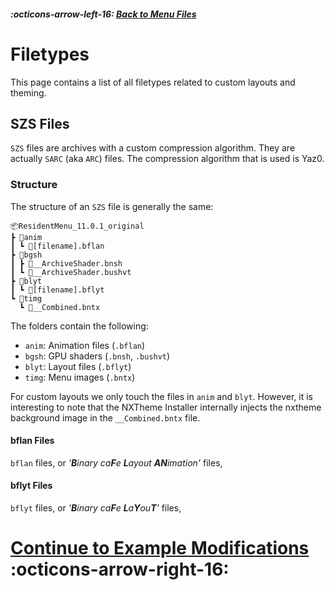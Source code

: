 ##### :octicons-arrow-left-16: [Back to Menu Files](./menu-files.md)

# Filetypes

This page contains a list of all filetypes related to custom layouts and theming.

## SZS Files

`SZS` files are archives with a custom compression algorithm.
They are actually `SARC` (aka `ARC`) files. The compression algorithm that is used is Yaz0.

### Structure

The structure of an `SZS` file is generally the same:

```
📦ResidentMenu_11.0.1_original
┣ 📂anim
┃ ┗ 📜[filename].bflan
┣ 📂bgsh
┃ ┣ 📜__ArchiveShader.bnsh
┃ ┗ 📜__ArchiveShader.bushvt
┣ 📂blyt
┃ ┗ 📜[filename].bflyt
┗ 📂timg
  ┗ 📜__Combined.bntx
```

The folders contain the following:

-   `anim`: Animation files (`.bflan`)
-   `bgsh`: GPU shaders (`.bnsh`, `.bushvt`)
-   `blyt`: Layout files (`.bflyt`)
-   `timg`: Menu images (`.bntx`)

For custom layouts we only touch the files in `anim` and `blyt`. However, it is interesting to note that the NXTheme Installer internally injects the nxtheme background image in the `__Combined.bntx` file.

#### bflan Files

`bflan` files, or _'**B**inary ca**F**e **L**ayout **AN**imation'_ files,

#### bflyt Files

`bflyt` files, or _'**B**inary ca**F**e **L**a**Y**ou**T**'_ files,

# [Continue to Example Modifications](./examples/index.md) :octicons-arrow-right-16:
